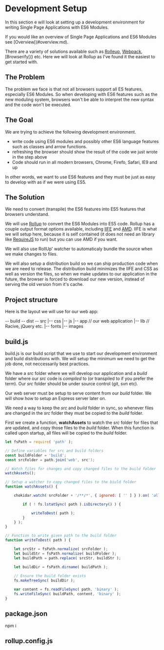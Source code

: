 # Development Setup

In this section e will look at setting up a development environment for writing Single Page Applications with ES6 Modules. 

If you would like an overview of Single Page Applications and ES6 Modules see [Overview[(#overview.md).

There are a variety of solutions available such as [Rolleup](), [Webpack](), [Browserify[() etc. Here we will look at Rollup as I've found it the easiest to get started with.

## The Problem
The problem we face is that not all browsers support all ES features, especially ES6 Modules. So when developing with ES6 features such as the new moduling system, browsers won't be able to interpret the new syntax and the code won't be executed.

## The Goal
We are trying to achieve the following development environment.

* write code using ES6 modules and possibly other ES6 language features such as classes and arrow functions.
* refreshing the browser should show the result of the code we just wrote in the step above
* Code should run in all modern browsers, Chrome, Firefo, Safari, IE9 and up

In other words, we want to use ES6 features and they must be just as easy to develop with as if we were using ES5.

## The Solution
We need to convert (transpile) the ES6 features into ES5 features that browsers understand.

We will use [Rollup]() to convert the ES6 Modules into ES5 code. Rollup has a couple output format options available, including [IIFE]() and [AMD](). IIFE is what we will setup here, because it is self contained (it does not need an library like [RequireJS]() to run) but you can use AMD if you want. 

We will  also use RollUp' watcher to automaticaly bundle the source when we make changes to files.

We will also setup a distribution build so we can ship production code when we are need to release. The distribution build minimizes the IIFE and CSS as well as version the files, so when we make updates to our application in the future, the browser is forced to download our new version, instead of serving the old version from it's cache.

## Project structure

Here is the layout we will use for our web app:

-- build
-- dist
-- src
    |-- css
    |-- js
         |-- app // our web application
         |-- lib // Racive, jQuery etc.
    |-- fonts
    |-- images

## build.js

build.js is our build script that we use to start our development environment and build distributions with. We will setup the minimum
we need to get the job done, not neccessarily best practices.

We have a *src* folder where we will develop our application and a *build* folder where our *src* code is *compiled*  to (or transpiled to if you prefer the term). Our *src* folder should be under source control (git, svn etc).

Our web server must be setup to serve content from our *build* folder. We will show how to setup an Express server later on.

We need a way to keep the *src* and *build* folder in sync, so whenever files are changed in the *src* folder they must be copied to the *build* folder.

First we create a function, **watchAssets** to watch the *src* folder for files that are updated, and copy those files to the *build* folder. When this function is called upon startup, all files will be copied to the *build* folder.




```js
let fsPath = require( 'path' );

// Define variables for src and build folders
const buildFolder = 'build';
const srcFolder = path.join('web', src');

// Watch files for changes and copy changed files to the build folder
watchAssets();

// Setup a watcher to copy changed files to the biuld folder
function watchAssets() {

	chokidar.watch( srcFolder + '/**/*', { ignored: [ '' ] } ).on( 'all', ( event, path ) => {

		if ( ! fs.lstatSync( path ).isDirectory() ) {

			writeToDest( path );
		}
	} );
}

// Function to write given path to the build folder
function writeToDest( path ) {

	let srcStr = fsPath.normalize( srcFolder );
	let buildStr = fsPath.normalize( buildFolder );
	let buildPath = path.replace( srcStr, buildStr );

	let buildDir = fsPath.dirname( buildPath );
	
	// Ensure the build folder exists
	fs.makeTreeSync( buildDir );

	var content = fs.readFileSync( path, 'binary' );
	fs.writeFileSync( buildPath, content, 'binary' );
}

```

## package.json

npm i

## rollup.config.js

```js

```

